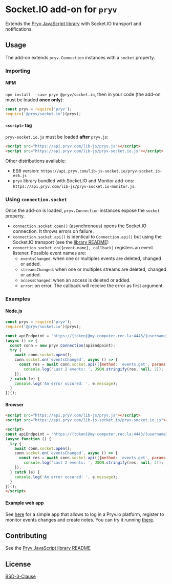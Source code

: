 # Socket.IO add-on for `pryv`

Extends the [Pryv JavaScript library](https://github.com/pryv/lib-js) with Socket.IO transport and notifications.


## Usage

The add-on extends `pryv.Connection` instances with a `socket` property.


### Importing

#### NPM

`npm install --save pryv @pryv/socket.io`, then in your code (the add-on must be loaded **once only**):

```js
const pryv = require('pryv');
require('@pryv/socket.io')(pryv);
```

#### `<script>` tag

`pryv-socket.io.js` must be loaded **after** `pryv.js`:

```html
<script src="https://api.pryv.com/lib-js/pryv.js"></script>
<script src="https://api.pryv.com/lib-js/pryv-socket.io.js"></script>
```

Other distributions available:

- ES6 version: `https://api.pryv.com/lib-js-socket.io/pryv-socket.io-es6.js`
- `pryv` library bundled with Socket.IO and Monitor add-ons: `https://api.pryv.com/lib-js/pryv-socket.io-monitor.js`.


### Using `connection.socket`

Once the add-on is loaded, `pryv.Connection` instances expose the `socket` property.

- `connection.socket.open()` (asynchronous) opens the Socket.IO connection. It throws errors on failure.
- `connection.socket.api()` is identical to `Connection.api()` but using the Socket.IO transport (see the [library README](https://github.com/pryv/lib-js#api-calls))
- `connection.socket.on({event-name}, callback)` registers an event listener. Possible event names are:
  - `eventsChanged`: when one or multiples events are deleted, changed or added.
  - `streamsChanged`: when one or multiples streams are deleted, changed or added.
  - `accessChanged`: when an access is deleted or added.
  - `error`: on error. The callback will receive the error as first argument.


### Examples

#### Node.js

```js
const pryv = require('pryv');
require('@pryv/socket.io')(pryv);

const apiEndpoint = 'https://{token}@my-computer.rec.la:4443/{username}/';
(async () => {
  const conn = new pryv.Connection(apiEndpoint);
  try {
    await conn.socket.open();
    conn.socket.on('eventsChanged', async () => {
      const res = await conn.socket.api([{method: 'events.get', params: {limit: 2}}]);
    	console.log('Last 2 events: ', JSON.stringify(res, null, 2));
    });
  } catch (e) {
    console.log('An error occured: ', e.message);
  }
})();
```

#### Browser

```html
<script src="https://api.pryv.com/lib-js/pryv.js"></script>
<script src="https://api.pryv.com/lib-js-socket.io/pryv-socket.io.js"></script>

<script>
const apiEndpoint = 'https://{token}@my-computer.rec.la:4443/{username}/';
(async function () { 
  try {
    await conn.socket.open();
    conn.socket.on('eventsChanged', async () => {
      const res = await conn.socket.api([{method: 'events.get', params: {limit: 2}}]);
    	console.log('Last 2 events: ', JSON.stringify(res, null, 2));
    });
  } catch (e) {
    console.log('An error occured: ', e.message);
  }
})();
</script>
```

#### Example web app

See [here](`../../examples/socket.io.html`) for a simple app that allows to log in a Pryv.io platform, register to monitor events changes and create notes. You can try it running [there](https://api.pryv.com/lib-js/examples/socket.io.html).


## Contributing

See the [Pryv JavaScript library README](https://github.com/pryv/lib-js#contributing)


## License

[BSD-3-Clause](https://github.com/pryv/lib-js/blob/master/LICENSE)
